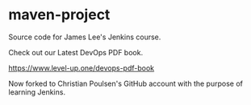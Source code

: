 # maven-project
Source code for James Lee's Jenkins course.

Check out our Latest DevOps PDF book.

https://www.level-up.one/devops-pdf-book

Now forked to Christian Poulsen's GitHub account with the purpose of learning Jenkins.